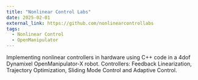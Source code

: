 ```yaml
---
title: "Nonlinear Control Labs"
date: 2025-02-01
external_link: https://github.com/nonlinearcontrollabs
tags:
  - Nonlinear Control
  - OpenManipulator
---
```


Implementing nonlinear controllers in hardware using C++ code in a 4dof Dynamixel OpenManipulator-X robot. Controllers: Feedback Linearization, Trajectory Optimization, Sliding Mode Control and Adaptive Control.
<!--more-->